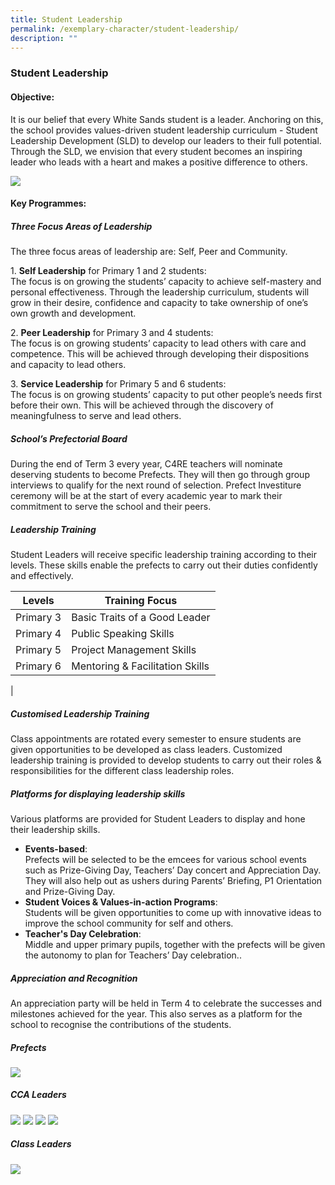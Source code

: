 ```yaml
---
title: Student Leadership
permalink: /exemplary-character/student-leadership/
description: ""
---
```

### **Student Leadership**
#### **Objective:**
It is our belief that every White Sands student is a leader. Anchoring on this, the school provides values-driven student leadership curriculum - Student Leadership Development (SLD) to develop our leaders to their full potential. Through the SLD, we envision that every student becomes an inspiring leader who leads with a heart and makes a positive difference to others.


![](/images/student%20leadership.png)


#### **Key Programmes:**
##### **Three Focus Areas of Leadership**
The three focus areas of leadership are: Self, Peer and Community.

1\.  **Self Leadership** for Primary 1 and 2 students:<br>
The focus is on growing the students’ capacity to achieve self-mastery and personal effectiveness. Through the leadership curriculum, students will grow in their desire, confidence and capacity to take ownership of one’s own growth and development.

2\.  **Peer Leadership** for Primary 3 and 4 students:<br>
The focus is on growing students’ capacity to lead others with care and competence. This will be achieved through developing their dispositions and capacity to lead others.

3\.  **Service Leadership** for Primary 5 and 6 students:<br>
The focus is on growing students’ capacity to put other people’s needs first before their own. This will be achieved through the discovery of meaningfulness to serve and lead others.

##### **School’s Prefectorial Board**
During the end of Term 3 every year, C4RE teachers will nominate deserving students to become Prefects. They will then go through group interviews to qualify for the next round of selection. Prefect Investiture ceremony will be at the start of every academic year to mark their commitment to serve the school and their peers.

##### **Leadership Training**
Student 
Leaders will receive specific leadership training according to their levels. These skills enable the prefects to carry out their duties confidently and effectively.

| Levels | Training Focus |
|---|---|
| Primary 3 | Basic Traits of a Good Leader |
| Primary 4 | Public Speaking Skills |
| Primary 5 | Project Management Skills |
| Primary 6 | Mentoring & Facilitation Skills |
|

##### **Customised Leadership Training**
Class appointments are rotated every semester to ensure students are given opportunities to be developed as class leaders. Customized leadership training is provided to develop students to carry out their roles & responsibilities for the different class leadership roles. 




##### **Platforms for displaying leadership skills**
Various platforms are provided for Student Leaders to display and hone their leadership skills.
*   **Events-based**:<br> Prefects will be selected to be the emcees for various school events such as Prize-Giving Day, Teachers’ Day concert and Appreciation Day. They will also help out as ushers during Parents’ Briefing, P1 Orientation and Prize-Giving Day.
*   **Student Voices & Values-in-action Programs**:<br> Students will be given opportunities to come up with innovative ideas to improve the school community for self and others.
*   **Teacher's Day Celebration**:<br> Middle and upper primary pupils, together with the prefects will be given the autonomy to plan for Teachers’ Day celebration..

##### **Appreciation and Recognition**
An appreciation party will be held in Term 4 to celebrate the successes and milestones achieved for the year. This also serves as a platform for the school to recognise the contributions of the students.

##### **Prefects**
![](/images/leadership%201.png)

##### **CCA Leaders**

![](/images/leadership%202.png)
![](/images/leadership%203.png)
![](/images/leadership%204.png)
![](/images/leadership%205.png)

##### **Class Leaders**
![](/images/class%20leaders.png)